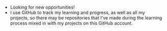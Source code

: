 - Looking for new opportunities!
- I use GitHub to track my learning and progress, as well as all my projects, so there may be repositories that I've made during the learning process mixed in with my projects on this GitHub account. 

<!---
ed423/ed423 is a ✨ special ✨ repository because its `README.md` (this file) appears on your GitHub profile.
You can click the Preview link to take a look at your changes.
--->
